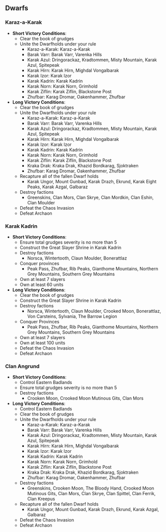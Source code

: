 ## Dwarfs

### Karaz-a-Karak

* **Short Victory Conditions**:
	* Clear the book of grudges
	* Unite the Dwarfholds under your rule
	    * Karaz-a-Karak: Karaz-a-Karak
	    * Barak Varr: Barak Varr, Varenka Hills
	    * Karak Azul: Dringorackaz, Kradtommen, Misty Mountain, Karak Azul, Spitepeak
	    * Karak Hirn: Karak Hirn, Mighdal Vongalbarak
	    * Karak Izor: Karak Izor
	    * Karak Kadrin: Karak Kadrin
	    * Karak Norn: Karak Norn, Grimhold
	    * Karak Ziflin: Karak Ziflin, Blackstone Post
	    * Zhufbar: Karag Dromar, Oakenhammer, Zhufbar
* **Long Victory Conditions**:
	* Clear the book of grudges
	* Unite the Dwarfholds under your rule
	    * Karaz-a-Karak: Karaz-a-Karak
	    * Barak Varr: Barak Varr, Varenka Hills
	    * Karak Azul: Dringorackaz, Kradtommen, Misty Mountain, Karak Azul, Spitepeak
	    * Karak Hirn: Karak Hirn, Mighdal Vongalbarak
	    * Karak Izor: Karak Izor
	    * Karak Kadrin: Karak Kadrin
	    * Karak Norn: Karak Norn, Grimhold
	    * Karak Ziflin: Karak Ziflin, Blackstone Post
	    * Kraka Drak: Kraka Drak, Khazid Bordkarag, Sjoktraken
	    * Zhufbar: Karag Dromar, Oakenhammer, Zhufbar
	* Recapture all of the fallen Dwarf holds
	    * Karak Ungor, Mount Gunbad, Karak Drazh, Ekrund, Karak Eight Peaks, Karak Azgal, Galbaraz
	* Destroy factions
	    * Greenskins, Clan Mors, Clan Skrye, Clan Mordkin, Clan Eshin, Clan Moulder
	* Defeat the Chaos Invasion
	* Defeat Archaon

### Karak Kadrin

* **Short Victory Conditions**:
	* Ensure total grudges severity is no more than 5
	* Construct the Great Slayer Shrine in Karak Kadrin
	* Destroy factions
	    * Norsca, Wintertooth, Claun Moulder, Bonerattlaz
	* Conquer provinces
	    * Peak Pass, Zhufbar, Rib Peaks, Gianthome Mountains, Northern Grey Mountains, Southern Grey Mountains
	* Own at least 7 slayers
	* Own at least 60 units
* **Long Victory Conditions**:
	* Clear the book of grudges
	* Construct the Great Slayer Shrine in Karak Kadrin
	* Destroy factions
	    * Norsca, Wintertooth, Claun Moulder, Crooked Moon, Bonerattlaz, Von Carsteins, Sylvania, The Barrow Legion
	* Conquer Provinces
	    * Peak Pass, Zhufbar, Rib Peaks, Gianthome Mountains, Northern Grey Mountains, Southern Grey Mountains
	* Own at least 7 slayers
	* Own at least 100 units
	* Defeat the Chaos Invasion
	* Defeat Archaon

### Clan Angrund

* **Short Victory Conditions**:
	* Control Eastern Badlands
	* Ensure total grudges severity is no more than 5
	* Destroy factions
	    * Crooken Moon, Crooked Moon Mutinous Gits, Clan Mors
* **Long Victory Conditions**:
	* Control Eastern Badlands
	* Clear the book of grudges
	* Unite the Dwarfholds under your rule
	    * Karaz-a-Karak: Karaz-a-Karak
	    * Barak Varr: Barak Varr, Varenka Hills
	    * Karak Azul: Dringorackaz, Kradtommen, Misty Mountain, Karak Azul, Spitepeak
	    * Karak Hirn: Karak Hirn, Mighdal Vongalbarak
	    * Karak Izor: Karak Izor
	    * Karak Kadrin: Karak Kadrin
	    * Karak Norn: Karak Norn, Grimhold
	    * Karak Ziflin: Karak Ziflin, Blackstone Post
	    * Kraka Drak: Kraka Drak, Khazid Bordkarag, Sjoktraken
	    * Zhufbar: Karag Dromar, Oakenhammer, Zhufbar
	* Destroy factions
	    * Greenskins, Crooken Moon, The Bloody Hand, Crooked Moon Mutinous Gits, Clan Mors, Clan Skrye, Clan Spittel, 
	    Clan Ferrik, Clan Kreepus
	* Recapture all of the fallen Dwarf holds
	    * Karak Ungor, Mount Gunbad, Karak Drazh, Ekrund, Karak Azgal, Galbaraz
	* Defeat the Chaos Invasion
	* Defeat Archaon

